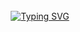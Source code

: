 <div align="center"> 
<br><br><br>

[![Typing SVG](https://readme-typing-svg.demolab.com?font=Lobster&size=30&duration=4000&pause=1000&color=4047C3&center=%EC%A7%84%EC%8B%A4&vCenter=%EC%A7%84%EC%8B%A4&width=600&lines=Hi+there%F0%9F%91%8B%2C+I'm+Hoon2%F0%9F%90%B6)](https://git.io/typing-svg)

</div>
